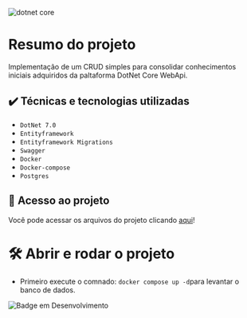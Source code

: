
![dotnet core](https://github.com/osvaldsoza/ApiFuncional/assets/9426175/d37ca7ac-d286-4008-8b34-1ae05886d42f)

# Resumo do projeto
Implementação de um CRUD simples para consolidar conhecimentos iniciais adquiridos da paltaforma DotNet Core WebApi.

## ✔️ Técnicas e tecnologias utilizadas
- ``DotNet 7.0``
- ``Entityframework``
- ``Entityframework Migrations``
- ``Swagger``
- ``Docker``
- ``Docker-compose``
- ``Postgres``

## 📁 Acesso ao projeto
Você pode acessar os arquivos do projeto clicando [aqui](https://github.com/osvaldsoza/ApiFuncional)!

# 🛠️ Abrir e rodar o projeto
- Primeiro execute o comnado: ``docker compose up -d``para levantar o banco de dados.



![Badge em Desenvolvimento](http://img.shields.io/static/v1?label=STATUS&message=EM%20DESENVOLVIMENTO&color=GREEN&style=for-the-badge)

 
